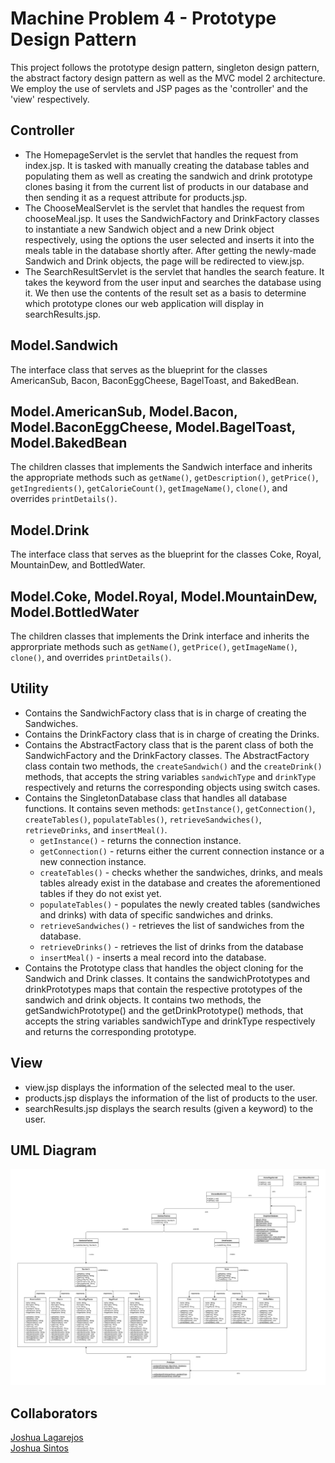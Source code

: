 # Machine Problem 4 - Prototype Design Pattern

This project follows the prototype design pattern, singleton design pattern, the abstract factory design pattern as well as the MVC model 2 architecture. We employ the use of servlets and JSP pages as the 'controller' and the 'view' respectively.

## Controller

* The HomepageServlet is the servlet that handles the request from index.jsp. It is tasked with manually creating the database tables and populating them as well as creating the sandwich and drink prototype clones basing it from the current list of products in our database and then sending it as a request attribute for products.jsp.
* The ChooseMealServlet is the servlet that handles the request from chooseMeal.jsp. It uses the SandwichFactory and DrinkFactory classes to instantiate a new Sandwich object and a new Drink object respectively, using the options the user selected and inserts it into the meals table in the database shortly after. After getting the newly-made Sandwich and Drink objects, the page will be redirected to view.jsp.
* The SearchResultServlet is the servlet that handles the search feature. It takes the keyword from the user input and searches the database using it. We then use the contents of the result set as a basis to determine which prototype clones our web application will display in searchResults.jsp.

## Model.Sandwich

The interface class that serves as the blueprint for the classes AmericanSub, Bacon, BaconEggCheese, BagelToast, and BakedBean.

## Model.AmericanSub, Model.Bacon, Model.BaconEggCheese, Model.BagelToast, Model.BakedBean

The children classes that implements the Sandwich interface and inherits the appropriate methods such as `getName()`, `getDescription()`, `getPrice()`, `getIngredients()`, `getCalorieCount()`, `getImageName()`, `clone()`, and overrides `printDetails()`.

## Model.Drink

The interface class that serves as the blueprint for the classes Coke, Royal, MountainDew, and BottledWater.

## Model.Coke, Model.Royal, Model.MountainDew, Model.BottledWater

The children classes that implements the Drink interface and inherits the approrpriate methods such as `getName()`, `getPrice()`, `getImageName()`, `clone()`, and overrides `printDetails()`.

## Utility

* Contains the SandwichFactory class that is in charge of creating the Sandwiches.
* Contains the DrinkFactory class that is in charge of creating the Drinks.
* Contains the AbstractFactory class that is the parent class of both the SandwichFactory and the DrinkFactory classes. The AbstractFactory class contain two methods, the `createSandwich()` and the `createDrink()` methods, that accepts the string variables `sandwichType` and `drinkType` respectively and returns the corresponding objects using switch cases.
* Contains the SingletonDatabase class that handles all database functions. It contains seven methods: `getInstance()`, `getConnection()`, `createTables()`, `populateTables()`, `retrieveSandwiches()`, `retrieveDrinks`, and `insertMeal()`.
    * `getInstance()` - returns the connection instance.
    * `getConnection()` - returns either the current connection instance or a new connection instance.
    * `createTables()` - checks whether the sandwiches, drinks, and meals tables already exist in the database and creates the aforementioned tables if they do not exist yet.
    * `populateTables()` - populates the newly created tables (sandwiches and drinks) with data of specific sandwiches and drinks.
    * `retrieveSandwiches()` - retrieves the list of sandwiches from the database.
    * `retrieveDrinks()` - retrieves the list of drinks from the database
    * `insertMeal()` - inserts a meal record into the database.
* Contains the Prototype class that handles the object cloning for the Sandwich and Drink classes. It contains the sandwichPrototypes and drinkPrototypes maps that contain the respective prototypes of the sandwich and drink objects. It contains two methods, the getSandwichPrototype() and the getDrinkPrototype() methods, that accepts the string variables sandwichType and drinkType respectively and returns the corresponding prototype.

## View

* view.jsp displays the information of the selected meal to the user.
* products.jsp displays the information of the list of products to the user.
* searchResults.jsp displays the search results (given a keyword) to the user.

## UML Diagram

<p align="center">
    <img alt="DESPTRN - Machine Problem 4 UML" src="https://github.com/JSintos/DESPTRN/blob/machineproblem4/DESPTRN%20-%20Machine%20Problem%204%20UML.png?raw=true">
</p>

## Collaborators

[Joshua Lagarejos](https://github.com/joshualagarejos)  
[Joshua Sintos](https://github.com/JSintos)